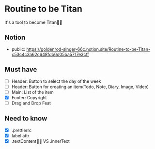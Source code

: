 # Routine to be Titan

It's a tool to become Titan💪🏻

## Notion

- public: https://goldenrod-singer-66c.notion.site/Routine-to-be-Titan-c53c4c3a62c648fdb6d05ba5717e3cff

## Must have

- [ ] Header: Button to select the day of the week
- [ ] Header: Button for creating an item(Todo, Note, Diary, Image, Video)
- [ ] Main: List of the item
- [x] Footer: Copyright
- [ ] Drag and Drop Feat

## Need to know

- [x] .prettierrc
- [x] label attr
- [x] .textContent👍🏻 VS .innerText
